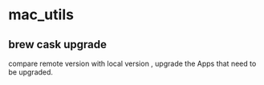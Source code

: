 # mac_utils
## brew cask upgrade
compare remote version with local version , upgrade the Apps that need to be upgraded. 